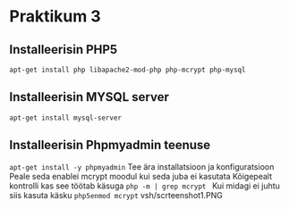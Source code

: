 # Praktikum 3
## Installeerisin PHP5
```apt-get install php libapache2-mod-php php-mcrypt php-mysql```
## Installeerisin MYSQL server
```apt-get install mysql-server```
## Installeerisin Phpmyadmin teenuse
```apt-get install -y phpmyadmin```
Tee ära installatsioon ja konfiguratsioon
Peale seda enablei mcrypt moodul kui seda juba ei kasutata
Kõigepealt kontrolli kas see töötab käsuga
 ```php -m | grep mcrypt ```
 Kui midagi ei juhtu siis kasuta käsku ```php5enmod mcrypt```
        vsh/scrteenshot1.PNG
      
